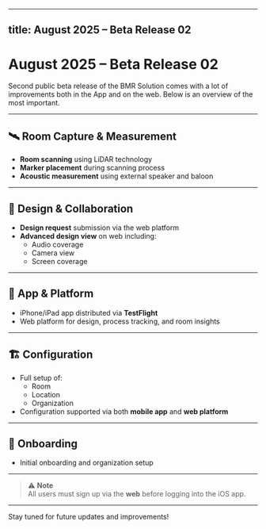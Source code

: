 
---
title: August 2025 – Beta Release 02
---

# August 2025 – Beta Release 02

Second public beta release of the BMR Solution comes with a lot of improvements both in the App and on the web. Below is an overview of the most important.

---

## 🛰️ Room Capture & Measurement
- **Room scanning** using LiDAR technology  
- **Marker placement** during scanning process  
- **Acoustic measurement** using external speaker and baloon
---

## 🎨 Design & Collaboration
- **Design request** submission via the web platform  
- **Advanced design view** on web including:
  - Audio coverage  
  - Camera view  
  - Screen coverage  

---

## 📱 App & Platform
- iPhone/iPad app distributed via **TestFlight**  
- Web platform for design, process tracking, and room insights  

---

## 🏗️ Configuration
- Full setup of:
  - Room  
  - Location  
  - Organization  
- Configuration supported via both **mobile app** and **web platform**  

---

## 👥 Onboarding
- Initial onboarding and organization setup  

---

> ⚠️ **Note**  
> All users must sign up via the **web** before logging into the iOS app.

---

Stay tuned for future updates and improvements!
